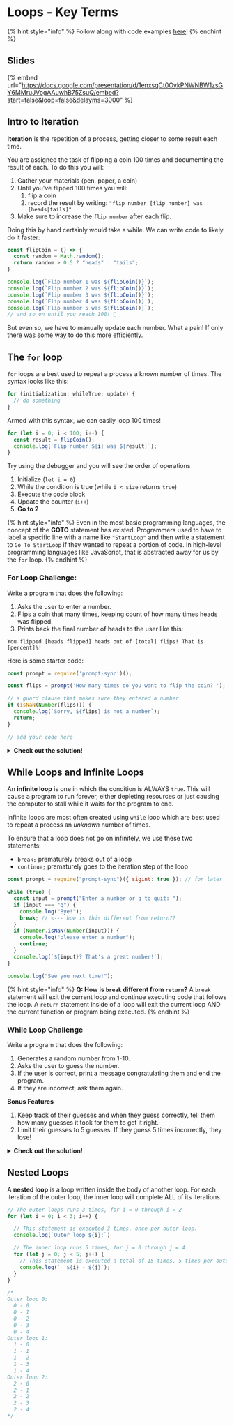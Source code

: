 # Loops - Key Terms

{% hint style="info" %}
Follow along with code examples [here](https://github.com/The-Marcy-Lab-School/1-1-0-loops)!
{% endhint %}

## Slides

{% embed url="https://docs.google.com/presentation/d/1enxsqCt0OykPNWNBW1zsGY6MMruJVogAAuwhB75ZsuQ/embed?start=false&loop=false&delayms=3000" %}

## Intro to Iteration

**Iteration** is the repetition of a process, getting closer to some result each time.

You are assigned the task of flipping a coin 100 times and documenting the result of each. To do this you will:
  1. Gather your materials (pen, paper, a coin)
  2. Until you've flipped 100 times you will:
      1. flip a coin
      2. record the result by writing: `"flip number [flip number] was [heads|tails]"`
  3. Make sure to increase the `flip number` after each flip.

Doing this by hand certainly would take a while. We can write code to likely do it faster:

```js
const flipCoin = () => {
  const random = Math.random();
  return random > 0.5 ? "heads" : "tails";
}

console.log(`Flip number 1 was ${flipCoin()}`);
console.log(`Flip number 2 was ${flipCoin()}`);
console.log(`Flip number 3 was ${flipCoin()}`);
console.log(`Flip number 4 was ${flipCoin()}`);
console.log(`Flip number 5 was ${flipCoin()}`);
// and so on until you reach 100! 🫠
```

But even so, we have to manually update each number. What a pain! If only there was some way to do this more efficiently.

## The `for` loop

`for` loops are best used to repeat a process a known number of times. The syntax looks like this:

```js
for (initialization; whileTrue; update) {
  // do something
}
```

Armed with this syntax, we can easily loop 100 times!

```js
for (let i = 0; i < 100; i++) {
  const result = flipCoin();
  console.log(`Flip number ${i} was ${result}`);
}
```

Try using the debugger and you will see the order of operations
  1. Initialize (`let i = 0`)
  2. While the condition is true (while `i < size` returns `true`)
  3. Execute the code block
  4. Update the counter (`i++`)
  5. **Go to 2**

{% hint style="info" %}
Even in the most basic programming languages, the concept of the **GOTO** statement has existed. Programmers used to have to label a specific line with a name like `"StartLoop"` and then write a statement to `Go To StartLoop` if they wanted to repeat a portion of code. In high-level programming languages like JavaScript, that is abstracted away for us by the `for` loop.
{% endhint %}

### For Loop Challenge:

Write a program that does the following:
1. Asks the user to enter a number. 
2. Flips a coin that many times, keeping count of how many times heads was flipped. 
3. Prints back the final number of heads to the user like this: 

```
You flipped [heads flipped] heads out of [total] flips! That is [percent]%!
```

Here is some starter code:

```js
const prompt = require('prompt-sync')();

const flips = prompt('How many times do you want to flip the coin? ');

// a guard clause that makes sure they entered a number
if (isNaN(Number(flips))) {
  console.log(`Sorry, ${flips} is not a number`);
  return;
}

// add your code here
```

**<details><summary>Check out the solution!</summary>**

```js
const prompt = require('prompt-sync')();

const flipCoin = () => {
  const random = Math.random();
  return random > 0.5 ? "heads" : "tails";
}

// ask the user for flips
const flips = prompt('How many times do you want to flip the coin? ');

// make sure they entered a number
if (isNaN(Number(flips))) {
  console.log(`Sorry, ${flips} is not a number`);
  return;
}

// We want to use this variable after the loop is done, so we declare it outside the loop
let heads = 0;
for (let i = 0; i < flips; i++) {
  const result = flipCoin();
  heads += result === 'heads' ? 1 : 0;
}
console.log(`You flipped ${heads} heads out of ${flips}. Thats ${(heads / flips) * 100}%!`);
```

</details>

## While Loops and Infinite Loops

An **infinite loop** is one in which the condition is ALWAYS `true`. This will cause a program to run forever, either depleting resources or just causing the computer to stall while it waits for the program to end. 

Infinite loops are most often created using `while` loop which are best used to repeat a process an _unknown_ number of times.

To ensure that a loop does not go on infinitely, we use these two statements:
- `break;` prematurely breaks out of a loop
- `continue;` prematurely goes to the iteration step of the loop

```js
const prompt = require("prompt-sync")({ sigint: true }); // for later

while (true) {
  const input = prompt("Enter a number or q to quit: ");
  if (input === "q") {
    console.log("Bye!");
    break; // <--- how is this different from return??
  }
  if (Number.isNaN(Number(input))) {
    console.log("please enter a number");
    continue;
  }
  console.log(`${input}? That's a great number!`);
}

console.log("See you next time!");
```

{% hint style="info" %}
**Q: How is `break` different from `return`?** A `break` statement will exit the current loop and continue executing code that follows the loop. A `return` statement inside of a loop will exit the current loop AND the current function or program being executed.
{% endhint %}

### While Loop Challenge

Write a program that does the following:
1. Generates a random number from 1-10.
2. Asks the user to guess the number.
3. If the user is correct, print a message congratulating them and end the program.
4. If they are incorrect, ask them again.

**Bonus Features**
1. Keep track of their guesses and when they guess correctly, tell them how many guesses it took for them to get it right.
2. Limit their guesses to 5 guesses. If they guess 5 times incorrectly, they lose!

**<details><summary>Check out the solution!</summary>**

```js
const prompt = require("prompt-sync")({ sigint: true }); // for later

const randomNum = Math.ceil(Math.random() * 10);
console.log("I'm thinking of a random number. Guess what it is!");

// We're going to pull out this `input` value so we can check it on every loop 
let input;

// We're also going to keep track of remaining guesses
let guessesRemaining = 5

// As long as the input doesn't match the random number above AND
while (input !== randomNum) {
  // Get the user input and do some input checking
  input = prompt("Enter a number or q to quit: ");
  if (input === "q") {
    console.log("Bye!");
    break;
  }
  if (Number.isNaN(Number(input))) {
    console.log("please enter a number");
    continue;
  }

  // Now that we know we've got a number input, we can decrement the guesses
  guessesRemaining -= 1;

  // If the guess matches, congratulate the user and exit the loop
  if (Number(input) === randomNum) {
    console.log(`You got it!! And with ${guessesRemaining} guesses to spare!!!`);
    break;
  }

  // Assuming we didn't exit the loop, break them the bad news
  console.log(`${input}? That's a great number! But not mine!`);

  // And do a final check to see if they will keep going!
  if (guessesRemaining === 0) {
    console.log(`Sorry, you've ran out of luck :(`);
    break;
  }
}

console.log("Thanks for playing!");
```

</details>

## Nested Loops

A **nested loop** is a loop written inside the body of another loop. For each iteration of the outer loop, the inner loop will complete ALL of its iterations.

```js
// The outer loops runs 3 times, for i = 0 through i = 2
for (let i = 0; i < 3; i++) {

  // This statement is executed 3 times, once per outer loop.
  console.log(`Outer loop ${i}:`)

  // The inner loop runs 5 times, for j = 0 through j = 4
  for (let j = 0; j < 5; j++) {
    // This statement is executed a total of 15 times, 5 times per outer loop
    console.log(`  ${i} - ${j}`);
  }
}

/*
Outer loop 0:
  0 - 0
  0 - 1
  0 - 2
  0 - 3
  0 - 4
Outer loop 1:
  1 - 0
  1 - 1
  1 - 2
  1 - 3
  1 - 4
Outer loop 2:
  2 - 0
  2 - 1
  2 - 2
  2 - 3
  2 - 4
*/
```

